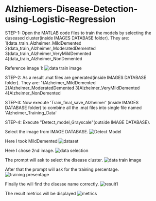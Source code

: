 # Alzhiemers-Disease-Detection-using-Logistic-Regression

STEP-1:
Open the MATLAB code files to train the models by selecting the duseased cluster(inside IMAGES DATABASE folder).
They are:
1)data_train_Alzheimer_MildDemented
2)data_train_Alzheimer_ModeratedDemented
3)data_train_Alzheimer_VeryMildDemented
4)data_train_Alzheimer_NonDemented

Reference image 1:
![data train image](https://github.com/SVSG21/Alzhiemers-Disease-Detection-using-Lohistic-Regression/assets/85582946/b800d558-4e6c-4b72-8404-55169bc2e1ef)

STEP-2:
As a result .mat files are generated(inside IMAGES DATABASE folder).
They are:
1)Alzheimer_MildDemented
2)Alzheimer_ModeratedDemented
3)Alzheimer_VeryMildDemented
4)Alzheimer_NonDemented

STEP-3:
Now execute 'Train_final_save_Alzheimer' (inside IMAGES DATABASE folder) to combine all the .mat files into single file named 'Alzheimer_Training_Data'

STEP-4:
Execute "Detect_model_Grayscale"(outside IMAGE DATABASE).

Select the image from IMAGE DATABASE.
![Detect Model](https://github.com/SVSG21/Alzhiemers-Disease-Detection-using-Lohistic-Regression/assets/85582946/99084a79-f4a0-4a18-a904-6eeb18be4b27)

Here I took MildDemented
![dataset](https://github.com/SVSG21/Alzhiemers-Disease-Detection-using-Lohistic-Regression/assets/85582946/a743158a-3b0b-46df-b36d-34a8cf76db3d)

Here I chose 2nd image.
![data selection](https://github.com/SVSG21/Alzhiemers-Disease-Detection-using-Lohistic-Regression/assets/85582946/d3597328-4b09-4bef-a514-c9b5ac767019)

The prompt will ask to select the disease cluster.
![data train image](https://github.com/SVSG21/Alzhiemers-Disease-Detection-using-Lohistic-Regression/assets/85582946/b571f803-55eb-4dbb-91cb-7612f5503bd8)

After that the prompt will ask for the training percentage.
![training presentage](https://github.com/SVSG21/Alzhiemers-Disease-Detection-using-Lohistic-Regression/assets/85582946/7ceadd7f-83dd-427b-9a31-63612d496846)

Finally the will find the disesse name correctly.
![result1](https://github.com/SVSG21/Alzhiemers-Disease-Detection-using-Lohistic-Regression/assets/85582946/52a16e6d-ccd0-4bdf-ac94-75ac15f3db82)

The result metrics will be displayed
![metrics](https://github.com/SVSG21/Alzhiemers-Disease-Detection-using-Lohistic-Regression/assets/85582946/0f08900c-a05f-4fdd-a7dc-84b737c541f1)










